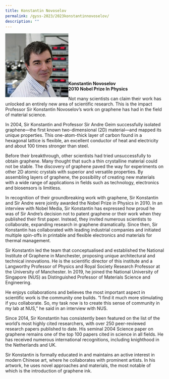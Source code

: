 ```yaml
---
title: Konstantin Novoselov
permalink: /gyss-2023/2023konstantinnovoselov/
description: ""
---
```

<img src="/images/GYSS%202022/konstantin.jpg" alt="Konstantin Novoselov" align="left" style="width:200px">
<br>
<br>
<br>
<br>
<br>
<br>
<br>
<br>

**Konstantin Novoselov** <br>
**2010 Nobel Prize In Physics**

Not many scientists can claim their work has unlocked an entirely new area of scientific research. This is the impact Professor Sir Konstantin Novoselov’s work on graphene has had in the field of material science.  
  
In 2004, Sir Konstantin and Professor Sir Andre Geim successfully isolated graphene—the first known two-dimensional (2D) material—and mapped its unique properties. This one-atom-thick layer of carbon found in a hexagonal lattice is flexible, an excellent conductor of heat and electricity and about 100 times stronger than steel.&nbsp;  
  
Before their breakthrough, other scientists had tried unsuccessfully to obtain graphene. Many thought that such a thin crystalline material could not be stable. The discovery of graphene paved the way for experiments on other 2D atomic crystals with superior and versatile properties. By assembling layers of graphene, the possibility of creating new materials with a wide range of applications in fields such as technology, electronics and biosensors is limitless.  
  
In recognition of their groundbreaking work with graphene, Sir Konstantin and Sir Andre were jointly awarded the Nobel Prize in Physics in 2010. In an interview with Nobel Media, Sir Konstantin has expressed how proud he was of Sir Andre’s decision not to patent graphene or their work when they published their first paper. Instead, they invited numerous scientists to collaborate, expanding research in graphene dramatically. Since then, Sir Konstantin has collaborated with leading industrial companies and initiated multiple spin-offs in printable and flexible electronics and materials for thermal management.&nbsp;  
  
Sir Konstantin led the team that conceptualised and established the National Institute of Graphene in Manchester, proposing unique architectural and technical innovations. He is the scientific director of this institute and a Langworthy Professor of Physics and Royal Society Research Professor at the University of Manchester. In 2019, he joined the National University of Singapore (NUS) as Distinguished Professor of Materials Science and Engineering.&nbsp;  
  
He enjoys collaborations and believes the most important aspect in scientific work is the community one builds. “I find it much more stimulating if you collaborate. So, my task now is to create this sense of community in my lab at NUS,” he said in an interview with NUS.  
  
Since 2014, Sir Konstantin has consistently been featured on the list of the world’s most highly cited researchers, with over 250 peer-reviewed research papers published to date. His seminal 2004 Science paper on graphene remains one of the top 100 papers cited in science in all fields. He has received numerous international recognitions, including knighthood in the Netherlands and UK.&nbsp;  
  
Sir Konstantin is formally educated in and maintains an active interest in modern Chinese art, where he collaborates with prominent artists. In his artwork, he uses novel approaches and materials, the most notable of which is the introduction of graphene ink.